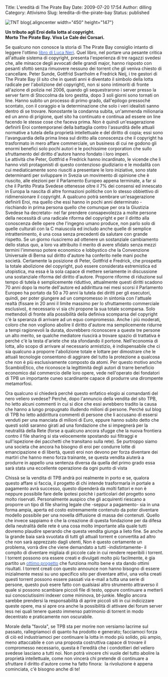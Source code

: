Title: L'eredità di The Pirate Bay
Date: 2009-07-20 17:54
Author: dilling
Category: Attivismo
Slug: leredita-di-the-pirate-bay
Status: published

![TNT blog](http://news.cnet.com/i/bto/20070803/three_pirates_540x176.jpg){.aligncenter width="450" height="147"}

**Un tributo agli Eroi della lotta al copyright.  
Morto The Pirate Bay. Viva Le Cale dei Corsari.**

**<!--more-->**

Se qualcuno non conosce la storia di The Pirate Bay consiglio intanto di leggere l'ottimo [<span style="color: #3366ff;">libro di Luca Neri</span>](http://no-copyright.net/). Quel libro, nel portare una pesante critica all'attuale sistema di copyright, presenta l'esperienza di tre ragazzi svedesi che, alle minacce degli avvocati delle grandi major, hanno risposto con pesanti sfottò senza rimuovere nessuno dei torrent che gli veniva chiesto di cancellare. Peter Sunde, Gottfrid Svartholm e Fredrick Neij, i tre gestori di The Pirate Bay (il sito che in questi anni è diventato il simbolo della lotta radicale per l'abolizione del copyright), non si sono intimoriti di fronte all'azione di polizia nel 2006, quando gli sequestrarono i server presso la server farm di Stoccolma da loro gestita, dopo 3 soli giorni sono tornati on line. Hanno subito un processo di primo grado, dall'epilogo pressoché scontato, con il coraggio e la determinazione che solo i veri idealisti sanno dentro di se trovare. Nonostante la condanna subita, un'ammenda milionaria ed un anno di prigione, quel sito ha continuato e continua ad essere on line facendo le stesse cose che faceva prima. Non è quindi un'esagerazione definirli Eroi contemporanei della battaglia contro l'assurdità delle attuali normative a tutela della proprietà intellettuale e del diritto di copia; essi sono l'avanguardia della prima linea sul diritto alla conoscenza che il copyright ha trasformato in mero affare commerciale, un business di cui ne godono gli enormi benefici solo pochi autori e le pochissime corporation che sullo sfruttamento del diritto d'autore hanno fondato i loro imperi.  
Le attività che Peter, Gottfrid e Fredrick hanno incardinato, le vicende che li hanno visti protagonisti di questo contenzioso giudiziario e le modalità con cui mediaticamente sono riusciti a presentare le loro iniziative, sono state determinanti per sviluppare in Svezia un movimento di opinione che è riuscito, alle elezioni per il Parlamento Europeo appena terminate, a far si che il Partito Pirata Svedese ottenesse oltre il 7% dei consensi ed innescato in Europa la nascita di altre formazioni politiche con lo stesso obbiettivo di ridimensionare il copyright. A qualcuno potrà sembrare un'esagerazione definirli Eroi, ma quello che essi hanno in pochi anni determinato -rischiando in prima persona quello che comunque per ora la Giustizia Svedese ha decretato- nel far prendere consapevolezza a molte persone della necessità di una radicale riforma del copyright e per il diritto alla conoscenza delle opere che l'ingegno umano produce, non parlo solo di quelle culturali con la C maiuscola ed includo anche quelle di semplice intrattenimento, è una cosa senza precedenti da salutare con grande rispetto. Se un giorno riusciremo ad ottenere un sostanziale cambiamento dello status quo, a loro va attribuito il merito di avere sfidato senza mezzi termini l'immenso potere economico e lobbystico che la Convenzione Universale di Berna sul diritto d'autore ha conferito nelle mani poche società. Certamente la posizione di Peter, Gottfrid e Fredrick, che prospetta la totale abolizione del copyright, può essere considerata estremistica ed utopistica, ma essa è la sola capace di mettere seriamente in discussione una sostanziale riforma del diritto d'autore. Proporre riforme di riduzione sul tempo di tutela è semplicemente riduttivo, attualmente questi diritti scadono 70 anni dopo la morte dell'autore ed addirittura nei mesi scorsi il Parlamento Europeo ha portato da 50 a 70 anni la tutela dei diritti per gli esecutori, quindi, per poter giungere ad un compromesso in sintonia con l'attuale realtà (fissare in 20 anni il limite massimo per lo sfruttamento commerciale esclusivo), è necessario vi sia chi propone la sua totale scomparsa. Solo mettendoli di fronte alla possibilità della definiva scomparsa del copyright c'è la speranza di arrivare ad un equo compromesso. Anche i più moderati, coloro che non vogliono abolire il diritto d'autore ma semplicemente ridurne a tempi ragionevoli la durata, dovrebbero riconoscere a queste tre persone un alto merito, se qualche mediatore riuscirà a trovare spazio di trattativa è perché c'è la testa d'ariete che sta sfondando il portone. Nell'economia di lotta, allo scopo di arrivare al necessario armistizio, è indispensabile che ci sia qualcuno a proporre l'abolizione totale e lottare per dimostrare che le attuali tecnologie consentono di aggirare del tutto la protezione a qualcosa che non è più esclusivamente composto da atomi. Per questo motivo anche ScambioEtico, che riconosce la legittimità degli autori di trarre beneficio economico dal commercio delle loro opere, vede nell'operato dei fondatori di TPB un importante cuneo scardinante capace di produrre una dirompente metamorfosi.

Ora qualcuno si chiederà perché questo enfatico elogio ai comandanti del nero veliero svedese? Perché, dopo l'annuncio della vendita del sito TPB, ho letto alcuni commenti in cui si dice che essi avrebbero tradito la causa che hanno a lungo propugnato illudendo milioni di persone. Perché sul blog di TPB ho letto addirittura commenti di persone che li accusano di essersi venduti per una manciata di milioni di Euro, eppure hanno subito detto che questi soldi saranno girati ad una fondazione che si impegnerà per la neutralità della Rete (forse a qualcuno ancora sfugge che la nuova frontiera contro il file sharing si sta velocemente spostando sui filtraggi e sull'ispezione dei pacchetti che transitano sulla rete). Se purtroppo siamo una societa che ancora ha bisogno di eroi per condurre lotte di emancipazione e di libertà, questi eroi non devono per forza diventare dei martiri che hanno meno forza trainante, se questa vendita aiuterà a produrre in appello una sentenza diversa da quella del primo grado essa sarà stata una eccellente operazione da ogni punto di vista

Chissà se la vendita di TPB andrà poi realmente in porto e se, qualora questo affare si faccia, il progetto di chi intende trasformarla in portale a pagamento avrà successo, questo dipenderà da molti fattori e non è neppure possibile fare delle ipotesi poichè i particolari del progetto sono molto riservati. Personalmente auspico che gli acquirenti riescano a proporre un tipo di file sharing legale che -seppur a pagamento- sia in una forma ampia, aperta ed costo estremamente contenuto da poter diventare modello possibile per una novella diffusione di massa dei contenuti. Quello che invece sappiamo è che la creazione di questa fondazione per da difesa della neutralità delle rete è una cosa molto importante alla quale tutti dovremo plaudire sperando che questa vendita giunga a lieto fine. Se anche la grande baia sarà svuotata di tutti gli attuali torrent e convertita ad altro che non sarà apprezzato dagli utenti, Non è questo certamente un problema, vorrà dire che viene demandato a tutti -indistintamente- il compito di diventare migliaia di piccole cale in cui rendere reperibili i torrent. I torrent possono ora essere creati e divulgati molto più facilmente, è gia partito un [<span style="color: #3366ff;">ottimo progetto</span>](http://openbittorrent.com/) che funziona molto bene e sta dando ottimi risultati. I torrent creati con questo announce non hanno bisogno di essere inizialmente messi su uno specifico sito per diventare attivi, una volta creati questi torrent possono essere passati via e-mail a tutta una serie di persone, questo può esere fatto con qualsiasi altro strumento attraverso il quale si possono scambiare piccoli file di testo, oppure continuare a metterli sui conosciutissimi indexer come mininova, bt-junkie. Meglio ancora sarebbe prendersi la responsabilità di aprire piccoli siti in cui indicizzare queste opere, ma si apre ora anche la possibilità di attivare dei forum server less nei quali tenere questo immenso patrimonio di torrent in modo decentrato e praticamente non oscurabile.

Morale della "favola", se TPB sta per morire non versiamo lacrime sul passato, rallegriamoci di quanto ha prodotto e generato; facciamoci forza di ciò ed industriamoci per continuare la lotta in modo più solido, più ampio, meno attaccabile e con una proposta costruttiva capace di trovare il compromesso necessario, questa è l'eredità che i condottieri del veliero svedese lasciano a tutti noi. Non potrà vincere chi vuole del tutto abolire la proprietà intellettuale, come non vincerà chi pretende di continuare a sfruttare il diritto d'autore come ha fatto finora:  la rivoluzione è appena cominciata, c'è bisogno anche di te!
